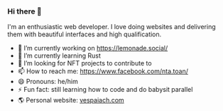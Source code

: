 ### Hi there 👋

I'm an enthusiastic web developer. I love doing websites and delivering them with beautiful interfaces and high qualification. 

- 🔭 I’m currently working on https://lemonade.social/
- 🌱 I’m currently learning Rust
- 👯 I’m looking for NFT projects to contribute to
- 📫 How to reach me: https://www.facebook.com/nta.toan/
- 😄 Pronouns: he/him
- ⚡ Fun fact: still learning how to code and do babysit parallel
- 🌎 Personal website: [vespaiach.com](https://www.vespaiach.com/)

